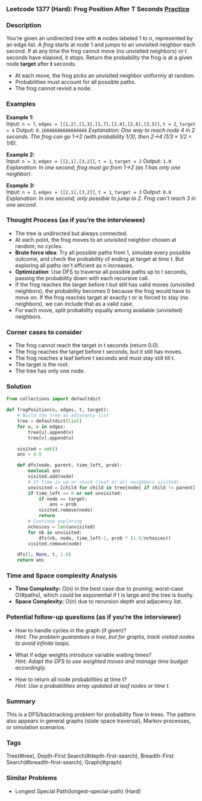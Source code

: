 ### Leetcode 1377 (Hard): Frog Position After T Seconds [Practice](https://leetcode.com/problems/frog-position-after-t-seconds)

### Description  
You're given an undirected tree with **n** nodes labeled 1 to n, represented by an edge list. A *frog* starts at node 1 and jumps to an unvisited neighbor each second. If at any time the frog cannot move (no unvisited neighbors) or t seconds have elapsed, it stops. Return the probability the frog is at a given node **target** after **t** seconds.
- At each move, the frog picks an unvisited neighbor uniformly at random.
- Probabilities must account for all possible paths.
- The frog cannot revisit a node.

### Examples  

**Example 1:**  
Input: `n = 7`, `edges = [[1,2],[1,3],[1,7],[2,4],[2,6],[3,5]]`, `t = 2`, `target = 4`
Output: `0.16666666666666666`
*Explanation: One way to reach node 4 in 2 seconds. The frog can go 1→2 (with probability 1/3), then 2→4 (1/3 × 1/2 = 1/6).* 

**Example 2:**  
Input: `n = 3`, `edges = [[2,1],[3,2]]`, `t = 1`, `target = 2`
Output: `1.0`
*Explanation: In one second, frog must go from 1→2 (as 1 has only one neighbor).* 

**Example 3:**  
Input: `n = 3`, `edges = [[2,1],[3,2]]`, `t = 1`, `target = 3`
Output: `0.0`
*Explanation: In one second, only possible to jump to 2. Frog can't reach 3 in one second.*

### Thought Process (as if you’re the interviewee)  
- The tree is undirected but always connected.
- At each point, the frog moves to an *unvisited* neighbor chosen at random; no cycles.
- **Brute force idea**: Try all possible paths from 1, simulate every possible outcome, and check the probability of ending at target at time t. But exploring all paths isn't efficient as n increases.
- **Optimization**: Use DFS to traverse all possible paths up to t seconds, passing the probability down with each recursive call.
- If the frog reaches the target before t but still has valid moves (unvisited neighbors), the probability becomes 0 because the frog would have to move on. If the frog reaches target at exactly t or is forced to stay (no neighbors), we can include that as a valid case.
- For each move, split probability equally among available (unvisited) neighbors.

### Corner cases to consider  
- The frog cannot reach the target in t seconds (return 0.0).
- The frog reaches the target before t seconds, but it still has moves.
- The frog reaches a leaf before t seconds and must stay still till t.
- The target is the root.
- The tree has only one node.

### Solution

```python
from collections import defaultdict

def frogPosition(n, edges, t, target):
    # Build the tree as adjacency list
    tree = defaultdict(list)
    for u, v in edges:
        tree[u].append(v)
        tree[v].append(u)

    visited = set()
    ans = 0.0

    def dfs(node, parent, time_left, prob):
        nonlocal ans
        visited.add(node)
        # If time is up or stuck (leaf or all neighbors visited)
        unvisited = [child for child in tree[node] if child != parent]
        if time_left == 0 or not unvisited:
            if node == target:
                ans = prob
            visited.remove(node)
            return
        # Continue exploring
        nchoices = len(unvisited)
        for nb in unvisited:
            dfs(nb, node, time_left-1, prob * (1.0/nchoices))
        visited.remove(node)

    dfs(1, None, t, 1.0)
    return ans
```

### Time and Space complexity Analysis  
- **Time Complexity:** O(n) in the best case due to pruning; worst-case O(#paths), which could be exponential if t is large and the tree is bushy.
- **Space Complexity:** O(n) due to recursion depth and adjacency list.

### Potential follow-up questions (as if you’re the interviewer)  

- How to handle cycles in the graph (if given)?  
  *Hint: The problem guarantees a tree, but for graphs, track visited nodes to avoid infinite loops.*

- What if edge weights introduce variable waiting times?  
  *Hint: Adapt the DFS to use weighted moves and manage time budget accordingly.*

- How to return all node probabilities at time t?  
  *Hint: Use a probabilities array updated at leaf nodes or time t.*

### Summary
This is a DFS/backtracking problem for probability flow in trees. The pattern also appears in general graphs (state space traversal), Markov processes, or simulation scenarios.

### Tags
Tree(#tree), Depth-First Search(#depth-first-search), Breadth-First Search(#breadth-first-search), Graph(#graph)

### Similar Problems
- Longest Special Path(longest-special-path) (Hard)